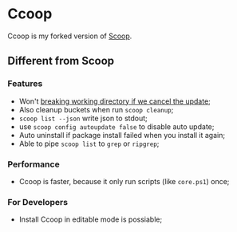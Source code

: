 # Ccoop

Ccoop is my forked version of [Scoop](https://github.com/lukesampson/scoop).

## Different from Scoop

### Features

- Won't [breaking working directory if we cancel the update](https://github.com/lukesampson/scoop/issues/4358);
- Also cleanup buckets when run `scoop cleanup`;
- `scoop list --json` write json to stdout;
- use `scoop config autoupdate false` to disable auto update;
- Auto uninstall if package install failed when you install it again;
- Able to pipe `scoop list` to `grep` or `ripgrep`;

### Performance

- Ccoop is faster, because it only run scripts (like `core.ps1`) once;

### For Developers

- Install Ccoop in editable mode is possiable;
